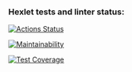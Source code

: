 ### Hexlet tests and linter status:
[![Actions Status](https://github.com/exlawyer/frontend-project-46/workflows/hexlet-check/badge.svg)](https://github.com/exlawyer/frontend-project-46/actions)

[![Maintainability](https://api.codeclimate.com/v1/badges/f8d1b47e18b98222917e/maintainability)](https://codeclimate.com/github/exlawyer/frontend-project-46/maintainability)

[![Test Coverage](https://api.codeclimate.com/v1/badges/f8d1b47e18b98222917e/test_coverage)](https://codeclimate.com/github/exlawyer/frontend-project-46/test_coverage)
